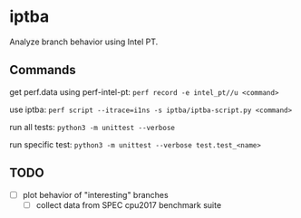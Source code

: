 iptba
=====

Analyze branch behavior using Intel PT.

Commands
--------

get perf.data using perf-intel-pt: `perf record -e intel_pt//u <command>`

use iptba: `perf script --itrace=i1ns -s iptba/iptba-script.py <command>`

run all tests: `python3 -m unittest --verbose`

run specific test: `python3 -m unittest --verbose test.test_<name>`

TODO
----
- [ ] plot behavior of "interesting" branches
  - [ ] collect data from SPEC cpu2017 benchmark suite
